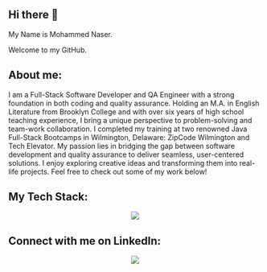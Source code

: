 ## Hi there 👋 
My Name is Mohammed Naser. 

Welcome to my GitHub. 


## About me: 
I am a Full-Stack Software Developer and QA Engineer with a strong foundation in both coding and quality assurance. Holding an M.A. in English Literature from Brooklyn College and with over six years of high school teaching experience, I bring a unique perspective to problem-solving and team-work collaboration. I completed my training at two renowned Java Full-Stack Bootcamps in Wilmington, Delaware: ZipCode Wilmington and Tech Elevator. My passion lies in bridging the gap between software development and quality assurance to deliver seamless, user-centered solutions. I enjoy exploring creative ideas and transforming them into real-life projects. Feel free to check out some of my work below!




## My Tech Stack: 



<p align="center">
  <a href="https://www.linkedin.com/in/mohammed-naser123/">
    <img src="https://skillicons.dev/icons?i=js,react,ts,html,css,cypress,aws,docker,java,spring,mysql,postgres,postman,ai" />
  </a>
</p>


## Connect with me on LinkedIn: 

<p align="center">
  <a href="https://www.linkedin.com/in/mohammed-naser123/">
    <img src="https://skillicons.dev/icons?i=linkedin" />
  </a>
</p>
